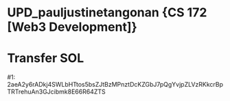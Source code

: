 # UPD_pauljustinetangonan {CS 172 [Web3 Development]}

# Transfer SOL
#1: 2aeA2y6rADkj4SWLbHTtos5bsZJtBzMPnztDcKZGbJ7pQgYvjpZLVzRKkcrBpTRTrehuAn3GJcibmk8E66R64ZTS
